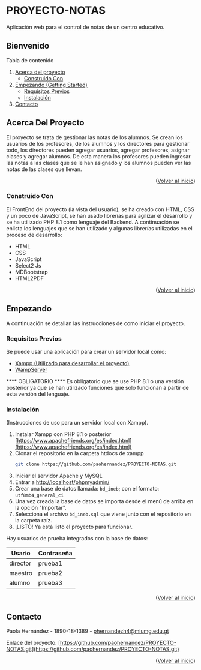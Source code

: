 # PROYECTO-NOTAS
Aplicación web para el control de notas de un centro educativo.
## Bienvenido
  <summary>Tabla de contenido</summary>
  <ol>
    <li>
      <a href="#acerca-del-proyecto">Acerca del proyecto</a>
      <ul>
        <li><a href="#construido-con">Construido Con</a></li>
      </ul>
    </li>
    <li>
      <a href="#empezando">Empezando (Getting Started)</a>
      <ul>
        <li><a href="#requisitos-previos">Requisitos Previos</a></li>
        <li><a href="#instalación">Instalación</a></li>
      </ul>
    </li>
    <li><a href="#contacto">Contacto</a></li>
  </ol>

## Acerca Del Proyecto

El proyecto se trata de gestionar las notas de los alumnos. Se crean los usuarios de los profesores, de los alumnos y los directores para gestionar todo, los directores pueden agregar usuarios, agregar profesores, asignar clases y agregar alumnos. De esta manera los profesores pueden ingresar las notas a las clases que se le han asignado y los alumnos pueden ver las notas de las clases que llevan.

<p align="right">(<a href="#bienvenido">Volver al inicio</a>)</p>

### Construido Con

El FrontEnd del proyecto (la vista del usuario), se ha creado con HTML, CSS y un poco de JavaScript, se han usado librerías para agilizar el desarrollo y se ha utilizado PHP 8.1 como lenguaje del Backend. A continuación se enlista los lenguajes que se han utilizado y algunas librerías utilizadas en el proceso de desarrollo:

* HTML
* CSS
* JavaScript
* Select2 Js
* MDBootstrap
* HTML2PDF

<p align="right">(<a href="#bienvenido">Volver al inicio</a>)</p>

## Empezando

A continuación se detallan las instrucciones de como iniciar el proyecto.

### Requisitos Previos

Se puede usar una aplicación para crear un servidor local como:
* [Xampp (Utilizado para desarrollar el proyecto)](https://www.apachefriends.org/es/index.html)
* [WampServer](https://www.wampserver.com/en/)

**** OBLIGATORIO ****
Es obligatorio que se use PHP 8.1 o una versión posterior ya que se han utilizado funciones que solo funcionan a partir de esta versión del lenguaje.

### Instalación

(Instrucciones de uso para un servidor local con Xampp).

1. Instalar Xampp con PHP 8.1 o posterior [https://www.apachefriends.org/es/index.html](https://www.apachefriends.org/es/index.html)
2. Clonar el repositorio en la carpeta htdocs de xampp
   ```sh
   git clone https://github.com/paohernandez/PROYECTO-NOTAS.git
   ```
3. Iniciar el servidor Apache y MySQL
4. Entrar a [http://localhost/phpmyadmin/](http://localhost/phpmyadmin/)
5. Crear una base de datos llamada: `bd_ineb`; con el formato: `utf8mb4_general_ci`
6. Una vez creada la base de datos se importa desde el menú de arriba en la opción "Importar".
7. Selecciona el archivo `bd_ineb.sql` que viene junto con el repositorio en la carpeta raíz.
8. ¡LISTO! Ya está listo el proyecto para funcionar.

Hay usuarios de prueba integrados con la base de datos:

|  Usario  | Contraseña |
| -------- | ---------- |
| director | prueba1    |
| maestro  | prueba2    |
| alumno   | prueba3    |

<p align="right">(<a href="#bienvenido">Volver al inicio</a>)</p>

## Contacto

Paola Hernández - 1890-18-1389 - phernandezh4@miumg.edu.gt

Enlace del proyecto: [https://github.com/paohernandez/PROYECTO-NOTAS.git](https://github.com/paohernandez/PROYECTO-NOTAS.git)

<p align="right">(<a href="#bienvenido">Volver al inicio</a>)</p>
